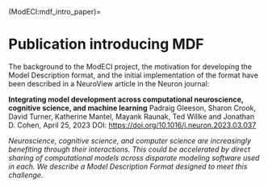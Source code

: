 (ModECI:mdf_intro_paper)=

# Publication introducing MDF

The background to the ModECI project, the motivation for developing the Model Description format, and the initial implementation of the format have been described in a NeuroView article in the Neuron journal:

**Integrating model development across computational neuroscience, cognitive science, and machine learning**
Padraig Gleeson, Sharon Crook, David Turner, Katherine Mantel, Mayank Raunak, Ted Willke and Jonathan D. Cohen, April 25, 2023 DOI: https://doi.org/10.1016/j.neuron.2023.03.037

*Neuroscience, cognitive science, and computer science are increasingly benefiting through their interactions. This could be accelerated by direct sharing of computational models across disparate modeling software used in each. We describe a Model Description Format designed to meet this challenge.*
